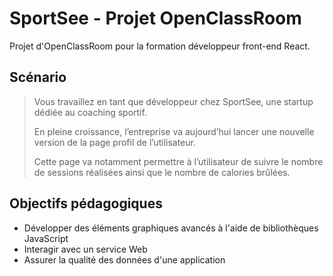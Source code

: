 # SportSee - Projet OpenClassRoom

Projet d'OpenClassRoom pour la formation développeur front-end React.

## Scénario

> Vous travaillez en tant que développeur chez SportSee, une startup dédiée au coaching sportif.
>
> En pleine croissance, l’entreprise va aujourd’hui lancer une nouvelle version de la page profil de l’utilisateur.
>
> Cette page va notamment permettre à l’utilisateur de suivre le nombre de sessions réalisées ainsi que le nombre de calories brûlées.

## Objectifs pédagogiques

- Développer des éléments graphiques avancés à l'aide de bibliothèques JavaScript
- Interagir avec un service Web
- Assurer la qualité des données d'une application
